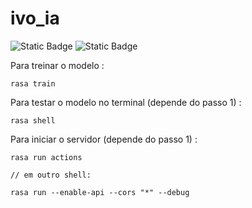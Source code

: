 # ivo_ia

![Static Badge](https://img.shields.io/badge/Python-3.10-1?style=for-the-badge&logo=python&logoColor=yellow&color=blue)
![Static Badge](https://img.shields.io/badge/Rasa-3-1?style=for-the-badge&logo=rasa&logoColor=yellow&color=purple)


Para treinar o modelo :

    rasa train

Para testar o modelo no terminal (depende do passo 1) :

    rasa shell 

Para iniciar o servidor (depende do passo 1) :

    rasa run actions
    
    // em outro shell:
    
    rasa run --enable-api --cors "*" --debug
    
